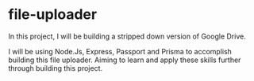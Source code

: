 # file-uploader

In this project, I will be building a stripped down version of Google Drive.

I will be using Node.Js, Express, Passport and Prisma to accomplish building this file uploader.
Aiming to learn and apply these skills further through building this project.
